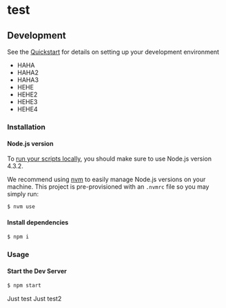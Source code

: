# test

## Development

See the [Quickstart](http://docs.init.ai/docs/quickstart) for details on setting up your development environment


* HAHA
* HAHA2
* HAHA3
* HEHE
* HEHE2
* HEHE3
* HEHE4

### Installation

#### Node.js version

To [run your scripts locally](http://docs.init.ai/docs/dev-server#section-local-testing), you should make sure to use Node.js version 4.3.2.

We recommend using [nvm](https://github.com/creationix/nvm) to easily manage Node.js versions on your machine. This project is pre-provisioned with an `.nvmrc` file so you may simply run:

```bash
$ nvm use
```

#### Install dependencies

```bash
$ npm i
```

### Usage

#### Start the Dev Server

```bash
$ npm start
```

Just test
Just test2
